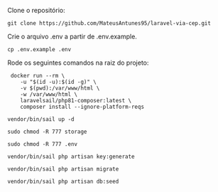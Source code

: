 Clone o repositório:

```
git clone https://github.com/MateusAntunes95/laravel-via-cep.git
```

Crie o arquivo .env a partir de .env.example.

``` 
cp .env.example .env
```

Rode os seguintes comandos na raiz do projeto:
```
 docker run --rm \
    -u "$(id -u):$(id -g)" \
    -v $(pwd):/var/www/html \
    -w /var/www/html \
    laravelsail/php81-composer:latest \
    composer install --ignore-platform-reqs
```

``` 
vendor/bin/sail up -d
```

``` 
sudo chmod -R 777 storage
```

```
sudo chmod -R 777 .env
```

``` 
vendor/bin/sail php artisan key:generate
 ```

``` 
vendor/bin/sail php artisan migrate
```

``` 
vendor/bin/sail php artisan db:seed
